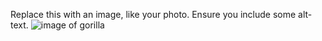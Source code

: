 Replace this with an image, like your photo. Ensure you include some alt-text.
![image of gorilla](https://media.wired.com/photos/5926fc9c7034dc5f91bed421/master/w_582,c_limit/Goma_2.jpg)
